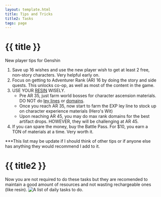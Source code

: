 ```yaml
---
layout: template.html
title: Tips and Tricks
title2: Tasks
tags: page
---
```

# {{ title }}
New player tips for Genshin
            <ol>
                <li>Save up 16 wishes and use the new player wish to get at least 2 free, non-story characters. Very helpful early on.</li>
                <li>Focus on getting to Adventurer Rank (AR) 16 by doing the story and side quests. This unlocks co-op, as well as most of the content in the game.</li>
                <li>USE YOUR <a href="https://genshin-impact.fandom.com/wiki/Original_Resin">RESIN</a> WISELY.
                    <ul>
                        <li> Pre AR 35, just farm world bosses for character ascension materials. DO NOT do <a href="https://attackofthefanboy.com/guides/genshin-impact-what-are-ley-lines-how-to-complete-ley-lines/">ley lines</a> or <a href="https://genshin-impact.fandom.com/wiki/Domains">domains</a>.</li>
                        <li> Once you reach AR 35, now start to farm the EXP ley line to stock up on character experience materials (Hero's Wit)</li>
                        <li> Upon reaching AR 45, you may do max rank domains for the best artifact drops. HOWEVER, they will be challenging at AR 45.</li>
                    </ul>
                </li>
                <li>If you can spare the money, buy the Battle Pass. For $10, you earn a TON of materials at a time. Very worth it.</li>
              </ol>
              <p>***This list may be update if I should think of other tips or if anyone else has anything they would recommend I add to it.</p>

# {{ title2 }}
Now you are not required to do these tasks but they are recomended to maintain a good amount of resources and not wasting rechargeable ones (like resin).
              <img class="img1" src="\img\dailyTasks.png" alt="A list of daily tasks to do.">
            
     
